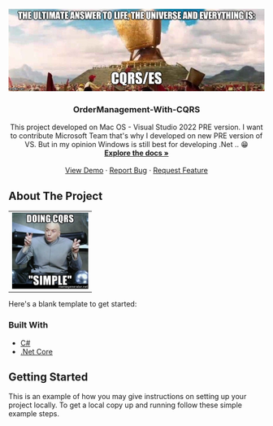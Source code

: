 <div id="top"></div>

<!-- PROJECT LOGO -->
<br />
<div align="center">
    <img src="images/DuZCoWWUYAAoKpQ.jpeg">
  </a>

<h3 align="center">OrderManagement-With-CQRS</h3>

  <p align="center">
    This project developed on Mac OS - Visual Studio 2022 PRE version. I want to contribute Microsoft Team that's why I developed on new PRE version of VS. But in my opinion Windows is still best for developing .Net .. 😁
    <br />
    <a href="https://github.com/furkandadali/OrderManagement-With-CQRS"><strong>Explore the docs »</strong></a>
    <br />
    <br />
    <a href="https://github.com/furkandadali/OrderManagement-With-CQRS">View Demo</a>
    ·
    <a href="https://github.com/furkandadali/OrderManagement-With-CQRS/issues">Report Bug</a>
    ·
    <a href="https://github.com/furkandadali/OrderManagement-With-CQRS/issues">Request Feature</a>
  </p>
</div>

<!-- ABOUT THE PROJECT -->
## About The Project

<table>
    <tr>
        <td class="height" style="text-align: center; vertical-align: middle;">
            <img src="images/doing-cqrs-simple.jpeg" width=150 height=150/>
        </td>
    </tr>
</table>

Here's a blank template to get started:

### Built With

* [C#](https://docs.microsoft.com/tr-tr/dotnet/csharp/)
* [.Net Core](https://docs.microsoft.com/tr-tr/dotnet/welcome)


<!-- GETTING STARTED -->
## Getting Started

This is an example of how you may give instructions on setting up your project locally.
To get a local copy up and running follow these simple example steps.
